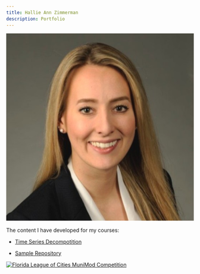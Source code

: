 ```yaml
---
title: Hallie Ann Zimmerman
description: Portfolio
---
```


![My Picture](/pics/HAZHeadshot.jfif/)

The content I have developed for my courses:

- [Time Series Decompotition](/TimeSeries/index.md)

- [Sample Repository](https://github.com/hallieberrry/Reproducible-Research_Course-Project-1)

[![Florida League of Cities MuniMod Competition](https://img.youtube.com/vi/ucz2xoWNdlk/0.jpg)](https://www.youtube.com/watch?v=ucz2xoWNdlk)
